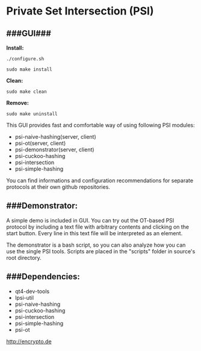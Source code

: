# Private Set Intersection (PSI)
###GUI###
---
__Install:__
```
./configure.sh
```
```
sudo make install
```
__Clean:__ 
```
sudo make clean
```

__Remove:__ 
```
sudo make uninstall
```

This GUI provides fast and comfortable way of using following PSI modules:
* psi-naive-hashing(server, client)
* psi-ot(server, client)
* psi-demonstrator(server, client)
* psi-cuckoo-hashing
* psi-intersection
* psi-simple-hashing

You can find informations and configuration recommendations for separate
 protocols at their own github repositories.

###Demonstrator:
---
A simple demo is included in GUI. You can try out the OT-based PSI protocol 
by including a text file with arbitrary contents and clicking on the start button. 
Every line in this text file will be interpreted as an element.

The demonstrator is a bash script, so you can also analyze how you can use the 
single PSI tools. Scripts are placed in the "scripts" folder in source's root 
directory.

###Dependencies:
---
* qt4-dev-tools
* lpsi-util
* psi-naive-hashing
* psi-cuckoo-hashing
* psi-intersection
* psi-simple-hashing
* psi-ot

http://encrypto.de